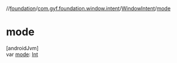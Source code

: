 //[foundation](../../../index.md)/[com.gyf.foundation.window.intent](../index.md)/[WindowIntent](index.md)/[mode](mode.md)

# mode

[androidJvm]\
var [mode](mode.md): [Int](https://kotlinlang.org/api/core/kotlin-stdlib/kotlin/-int/index.html)